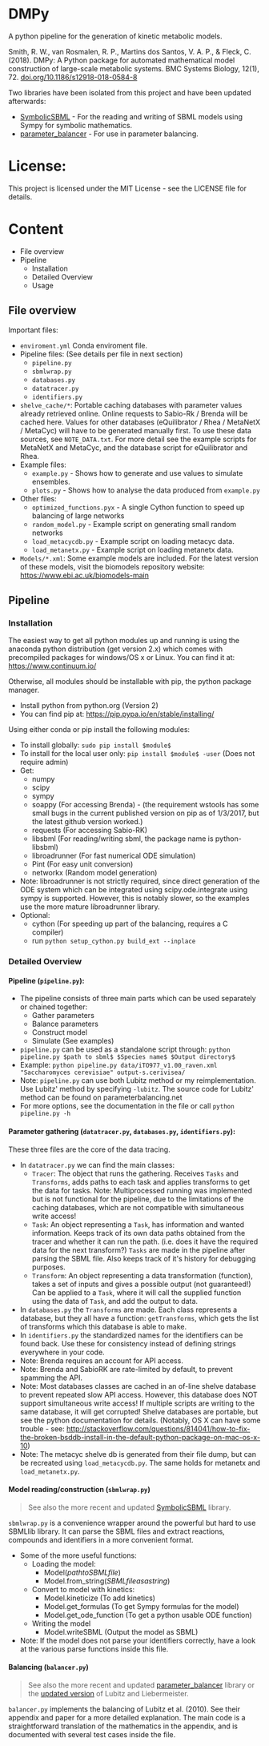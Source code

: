 # DMPy

A python pipeline for the generation of kinetic metabolic models.

Smith, R. W., van Rosmalen, R. P., Martins dos Santos, V. A. P., & Fleck, C. (2018). DMPy: A Python package for automated mathematical model construction of large-scale metabolic systems. BMC Systems Biology, 12(1), 72. [doi.org/10.1186/s12918-018-0584-8](https://doi.org/10.1186/s12918-018-0584-8)

Two libraries have been isolated from this project and have been updated afterwards:
- [SymbolicSBML](https://gitlab.com/wurssb/Modelling/symbolicsbml) - For the reading and writing of SBML models using Sympy for symbolic mathematics.
- [parameter_balancer](https://gitlab.com/wurssb/Modelling/parameter-balancer) - For use in parameter balancing.

# License:
This project is licensed under the MIT License - see the LICENSE file for details.

# Content
- File overview
- Pipeline
    - Installation
    - Detailed Overview
    - Usage

## File overview
Important files:
- `enviroment.yml` Conda enviroment file.
- Pipeline files: (See details per file in next section)
    - `pipeline.py`
    - `sbmlwrap.py`
    - `databases.py`
    - `datatracer.py`
    - `identifiers.py`
- `shelve_cache/*`:
    Portable caching databases with parameter values already retrieved online.
    Online requests to Sabio-Rk / Brenda will be cached here.
    Values for other databases (eQuilibrator / Rhea / MetaNetX / MetaCyc) will have to be 
    generated manually first. 
    To use these data sources, see `NOTE_DATA.txt`.
    For more detail see the example scripts for MetaNetX and MetaCyc, and the
    database script for eQuilibrator and Rhea.
- Example files:
    - `example.py` - Shows how to generate and use values to simulate ensembles.
    - `plots.py` - Shows how to analyse the data produced from `example.py`
- Other files:
    - `optimized_functions.pyx` - A single Cython function to speed up balancing of large networks
    - `random_model.py` - Example script on generating small random networks
    - `load_metacycdb.py` - Example script on loading metacyc data.
    - `load_metanetx.py` - Example script on loading metanetx data.
- `Models/*.xml`:
    Some example models are included. For the latest version of these models,
    visit the biomodels repository website: https://www.ebi.ac.uk/biomodels-main

## Pipeline

### Installation

The easiest way to get all python modules up and running is using the anaconda 
python distribution (get version 2.x) which comes with precompiled packages 
for windows/OS x or Linux. You can find it at: https://www.continuum.io/

Otherwise, all modules should be installable with pip, the python package 
manager.
- Install python from python.org (Version 2)
- You can find pip at: https://pip.pypa.io/en/stable/installing/

Using either conda or pip install the following modules:
- To install globally: `sudo pip install $module$`
- To install for the local user only: `pip install $module$ -user` (Does not require admin)
- Get:
    - numpy 
    - scipy
    - sympy
    - soappy (For accessing Brenda) -
        (the requirement wstools has some small bugs in the current published version on pip 
            as of 1/3/2017, but the latest github version worked.)
    - requests (For accessing Sabio-RK)
    - libsbml (For reading/writing sbml, the package name is python-libsbml)
    - libroadrunner (For fast numerical ODE simulation)
    - Pint (For easy unit conversion)
    - networkx (Random model generation)
- Note: libroadrunner is not strictly required, since direct generation of the ODE system which
        can be integrated using scipy.ode.integrate using sympy is supported. However, this is 
        notably slower, so the examples use the more mature libroadrunner library.
- Optional:
    - cython (For speeding up part of the balancing, requires a C compiler)
    - run `python setup_cython.py build_ext --inplace`


### Detailed Overview
#### Pipeline (`pipeline.py`):
- The pipeline consists of three main parts which can be used separately or chained together:
    - Gather parameters
    - Balance parameters
    - Construct model
    - Simulate (See examples)
- `pipeline.py` can be used as a standalone script through:
    `python pipeline.py $path to sbml$ $Species name$ $Output directory$`
- Example:
    `python pipeline.py data/iTO977_v1.00_raven.xml "Saccharomyces cerevisiae" output-s.cerivisea/`
- Note: `pipeline.py` can use both Lubitz method or my reimplementation. Use Lubitz' 
        method by specifying `-lubitz`. 
        The source code for Lubitz' method can be found on parameterbalancing.net
- For more options, see the documentation in the file or call `python pipeline.py -h`

#### Parameter gathering (`datatracer.py`, `databases.py`, `identifiers.py`):
These three files are the core of the data tracing.
- In `datatracer.py` we can find the main classes:
    - `Tracer`:
            The object that runs the gathering. Receives `Tasks` and `Transforms`,
            adds paths to each task and applies transforms to get the data for tasks.
            Note: Multiprocessed running was implemented but is not functional for the pipeline, 
            due to the limitations of the caching databases, which are not compatible with
            simultaneous write access!
    - `Task`:
            An object representing a `Task`, has information and wanted information.
            Keeps track of its own data paths obtained from the tracer and whether it can
            run the path. (i.e. does it have the required data for the next transform?)
            `Tasks` are made in the pipeline after parsing the SBML file.
            Also keeps track of it's history for debugging purposes.
    - `Transform`:
            An object representing a data transformation (function), takes a set of inputs 
            and gives a possible output (not guaranteed!)
            Can be applied to a `Task`, where it will call the supplied function using the 
            data of `Task`, and add the output to data.
- In `databases.py` the `Transforms` are made. Each class represents a database,
but they all have a function: `getTransforms`, which gets the list of transforms
which this database is able to make.
- In `identifiers.py` the standardized names for the identifiers can be found back. 
Use these for consistency instead of defining strings everywhere in your code.
- Note: Brenda requires an account for API access.
- Note: Brenda and SabioRK are rate-limited by default, to prevent spamming the API.
- Note: Most databases classes are cached in an of-line shelve database to prevent 
repeated slow API access. However, this database does NOT support simultaneous write access! 
If multiple scripts are writing to the same database, it will get corrupted! 
Shelve databases are portable, but see the python documentation for details. 
(Notably, OS X can have some trouble - see:
http://stackoverflow.com/questions/814041/how-to-fix-the-broken-bsddb-install-in-the-default-python-package-on-mac-os-x-10)
- Note: The metacyc shelve db is generated from their file dump, but can be recreated
        using `load_metacycdb.py`. The same holds for metanetx and `load_metanetx.py`.

####  Model reading/construction (`sbmlwrap.py`)
> See also the more recent and updated [SymbolicSBML](https://gitlab.com/wurssb/Modelling/symbolicsbml) library.

`sbmlwrap.py` is a convenience wrapper around the powerful but hard to use SBMLlib library.
It can parse the SBML files and extract reactions, compounds and identifiers in 
a more convenient format.
- Some of the more useful functions:
    - Loading the model:
        - Model($path to SBML file$)
        - Model.from_string($SBML file as a string$)
    - Convert to model with kinetics:
        - Model.kineticize (To add kinetics)
        - Model.get_formulas (To get Sympy formulas for the model)
        - Model.get_ode_function (To get a python usable ODE function)
    - Writing the model
        - Model.writeSBML (Output the model as SBML)
- Note: If the model does not parse your identifiers correctly, have a look at 
        the various parse functions inside this file.

#### Balancing (`balancer.py`)
> See also the more recent and updated [parameter_balancer](https://gitlab.com/wurssb/Modelling/parameter-balancer) library or the [updated version](https://www.parameterbalancing.net) of Lubitz and Liebermeister.

`balancer.py` implements the balancing of Lubitz et al. (2010). See their
appendix and paper for a more detailed explanation.
The main code is a straightforward translation of the mathematics in the 
appendix, and is documented with several test cases inside the file.